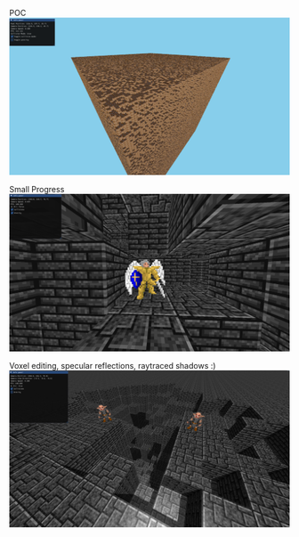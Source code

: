 POC
![Alt text](textures/md.png)

Small Progress
![Alt text](textures/md2.png)

Voxel editing, specular reflections, raytraced shadows :)
![Alt text](textures/md3.png)